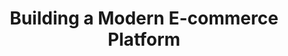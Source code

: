 ---
title: 'Building a Modern E-commerce Platform'
description: 'A case study on developing a scalable e-commerce platform using Next.js, Stripe, and Tailwind CSS.'
pubDate: 'Jun 15 2024'
heroImage: '/images/posts/blog-placeholder-1.jpg'
category: 'project'
tags: ['design']
---